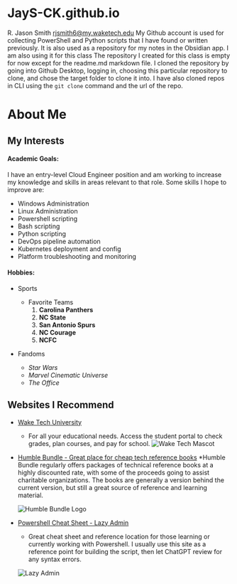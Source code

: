 # JayS-CK.github.io
R. Jason Smith
rjsmith6@my.waketech.edu
My Github account is used for collecting PowerShell and Python scripts that I have found or written previously. It is also used as a repository for my notes in the Obsidian app. I am also using it for this class
The repository I created for this class is empty for now except for the readme.md markdown file. 
I cloned the repository by going into Github Desktop, logging in, choosing this particular repository to clone, and chose the target folder to clone it into. I have also cloned repos in CLI using the `git clone` command and the url of the repo.





# About Me

## My Interests

#### Academic Goals:
I have an entry-level Cloud Engineer position and am working to increase my knowledge and skills in areas relevant to that role. Some skills I hope to improve are:
 * Windows Administration
 * Linux Administration
 * Powershell scripting
 * Bash scripting
 * Python scripting
 * DevOps pipeline automation
 * Kubernetes deployment and config
 * Platform troubleshooting and monitoring

 #### Hobbies:

 * Sports
    * Favorite Teams
        1. **Carolina Panthers**
        2. **NC State**
        3. **San Antonio Spurs**
        4. **NC Courage**
        5. **NCFC**

* Fandoms
    * *Star Wars*
    * *Marvel Cinematic Universe*
    * *The Office*

## Websites I Recommend

* [Wake Tech University](https://www.waketech.edu) 
    * For all your educational needs. Access the student portal to check grades, plan courses, and pay for school.
    ![Wake Tech Mascot](https://www.waketech.edu/sites/default/files/styles/785x441/public/paragraphs/news/lead-images/Athletics%20New%20Image.png?itok=9JzZ5ECN)

* [Humble Bundle - Great place for cheap tech reference books](https://www.humblebundle.com/books) 
    *Humble Bundle regularly offers packages of technical reference books at a highly discounted rate, with some of the proceeds going to assist charitable organizations. The books are generally a version behind the current version, but still a great source of reference and learning material.

    ![Humble Bundle Logo](https://cdn.humblebundle.com/static/hashed/4814f84495cd679571cb94896978da3825562075.svg)

* [Powershell Cheat Sheet - Lazy Admin](https://lazyadmin.nl/powershell/powershell-cheat-sheet/) 
    * Great cheat sheet and reference location for those learning or currently working with Powershell. I usually use this site as a reference point for building the script, then let ChatGPT review for any syntax errors.

    ![Lazy Admin](https://lazyadmin.nl/wp-content/uploads/2024/03/lazyadmin-2024-white-251-25.svg)